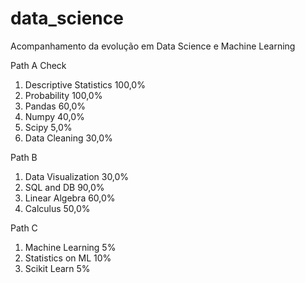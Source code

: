 # data_science
Acompanhamento da evolução em Data Science e Machine Learning

Path A	Check
1. Descriptive Statistics	      100,0%
2. Probability	                100,0%
4. Pandas	                       60,0%
5. Numpy	                       40,0%
6. Scipy	                        5,0%
7. Data Cleaning	               30,0%
	 
Path B	
1. Data Visualization            30,0%
2. SQL and DB	                   90,0%
3. Linear Algebra	               60,0%
4. Calculus	                     50,0%
	
Path C	
1. Machine Learning	                5%
2. Statistics on ML                10%
3. Scikit Learn                   	5%
